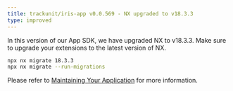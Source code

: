 ```yaml
---
title: trackunit/iris-app v0.0.569 - NX upgraded to v18.3.3
type: improved
---
```


In this version of our App SDK, we have upgraded NX to v18.3.3.
Make sure to upgrade your extensions to the latest version of NX.

```bash
npx nx migrate 18.3.3
npx nx migrate --run-migrations
```

Please refer to [Maintaining Your Application](https://developers.trackunit.com/docs/maintaining-your-app) for more information.
